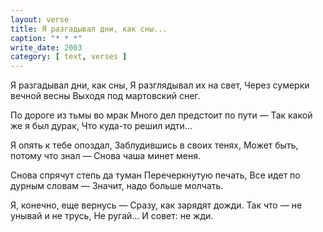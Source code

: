 ```yaml
---
layout: verse
title: Я разгадывал дни, как сны...
caption: "* * *"
write_date: 2003
category: [ text, verses ]
---
```

Я разгадывал дни, как сны,
Я разглядывал их на свет,
Через сумерки вечной весны
Выходя под мартовский снег.

По дороге из тьмы во мрак
Много дел предстоит по пути —
Так какой же я был дурак,
Что куда-то решил идти...

Я опять к тебе опоздал,
Заблудившись в своих тенях,
Может быть, потому что знал —
Снова чаша минет меня.

Снова спрячут степь да туман
Перечеркнутую печать,
Все идет по дурным словам —
Значит, надо больше молчать.

Я, конечно, еще вернусь —
Сразу, как зарядят дожди.
Так что — не унывай и не трусь,
Не ругай... И совет: не жди.
